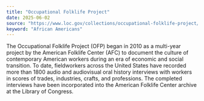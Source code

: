 ```yaml
---
title: "Occupational Folklife Project"
date: 2025-06-02
source: "https://www.loc.gov/collections/occupational-folklife-project/about-this-collection/"
keyword: "African Americans"
---
```


The Occupational Folklife Project (OFP) began in 2010 as a multi-year project by the American Folklife Center (AFC) to document the culture of contemporary American workers during an era of economic and social transition. To date, fieldworkers across the United States have recorded more than 1800 audio and audiovisual oral history interviews with workers in scores of trades, industries, crafts, and professions. The completed interviews have been incorporated into the American Folklife Center archive at the Library of Congress.

